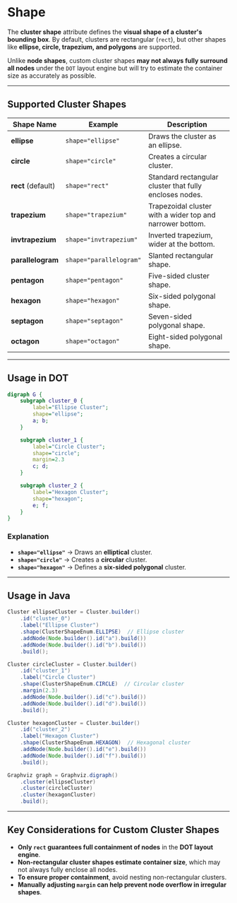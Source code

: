 # Shape

The **cluster shape** attribute defines the **visual shape of a cluster's bounding box**. By default, clusters are rectangular (`rect`), but other shapes like **ellipse, circle, trapezium, and polygons** are supported.

Unlike **node shapes**, custom cluster shapes **may not always fully surround all nodes** under the `DOT` layout engine but will try to estimate the container size as accurately as possible.

------

## **Supported Cluster Shapes**

| **Shape Name**     | **Example**             | **Description**                                           |
| ------------------ | ----------------------- | --------------------------------------------------------- |
| **ellipse**        | `shape="ellipse"`       | Draws the cluster as an ellipse.                          |
| **circle**         | `shape="circle"`        | Creates a circular cluster.                               |
| **rect** (default) | `shape="rect"`          | Standard rectangular cluster that fully encloses nodes.   |
| **trapezium**      | `shape="trapezium"`     | Trapezoidal cluster with a wider top and narrower bottom. |
| **invtrapezium**   | `shape="invtrapezium"`  | Inverted trapezium, wider at the bottom.                  |
| **parallelogram**  | `shape="parallelogram"` | Slanted rectangular shape.                                |
| **pentagon**       | `shape="pentagon"`      | Five-sided cluster shape.                                 |
| **hexagon**        | `shape="hexagon"`       | Six-sided polygonal shape.                                |
| **septagon**       | `shape="septagon"`      | Seven-sided polygonal shape.                              |
| **octagon**        | `shape="octagon"`       | Eight-sided polygonal shape.                              |

------

## **Usage in DOT**

```dot
digraph G {
    subgraph cluster_0 {
        label="Ellipse Cluster";
        shape="ellipse";
        a; b;
    }

    subgraph cluster_1 {
        label="Circle Cluster";
        shape="circle";
        margin=2.3
        c; d;
    }

    subgraph cluster_2 {
        label="Hexagon Cluster";
        shape="hexagon";
        e; f;
    }
}
```

### **Explanation**

- **`shape="ellipse"`** → Draws an **elliptical** cluster.
- **`shape="circle"`** → Creates a **circular** cluster.
- **`shape="hexagon"`** → Defines a **six-sided polygonal** cluster.

------

## **Usage in Java**

```java
Cluster ellipseCluster = Cluster.builder()
    .id("cluster_0")
    .label("Ellipse Cluster")
    .shape(ClusterShapeEnum.ELLIPSE)  // Ellipse cluster
    .addNode(Node.builder().id("a").build())
    .addNode(Node.builder().id("b").build())
    .build();

Cluster circleCluster = Cluster.builder()
    .id("cluster_1")
    .label("Circle Cluster")
    .shape(ClusterShapeEnum.CIRCLE)  // Circular cluster
    .margin(2.3)
    .addNode(Node.builder().id("c").build())
    .addNode(Node.builder().id("d").build())
    .build();

Cluster hexagonCluster = Cluster.builder()
    .id("cluster_2")
    .label("Hexagon Cluster")
    .shape(ClusterShapeEnum.HEXAGON)  // Hexagonal cluster
    .addNode(Node.builder().id("e").build())
    .addNode(Node.builder().id("f").build())
    .build();

Graphviz graph = Graphviz.digraph()
    .cluster(ellipseCluster)
    .cluster(circleCluster)
    .cluster(hexagonCluster)
    .build();
```

------

## **Key Considerations for Custom Cluster Shapes**

- **Only `rect` guarantees full containment of nodes** in the **DOT layout engine**.
- **Non-rectangular cluster shapes estimate container size**, which may not always fully enclose all nodes.
- **To ensure proper containment**, avoid nesting non-rectangular clusters.
- **Manually adjusting `margin` can help prevent node overflow in irregular shapes**.